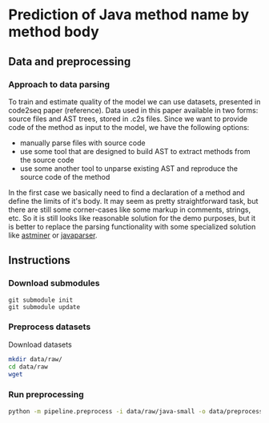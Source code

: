 # Prediction of Java method name by method body

## Data and preprocessing

### Approach to data parsing

To train and estimate quality of the model we can use datasets, presented in code2seq paper (reference).
Data used in this paper available in two forms: source files and AST trees, stored in .c2s files. Since we want to
provide code of the method as input to the model, we have the following options:
- manually parse files with source code 
- use some tool that are designed to build AST to extract methods from the source code
- use some another tool to unparse existing AST and reproduce the source code of the method

In the first case we basically need to find a declaration of a method and define the limits of it's body.
It may seem as pretty straightforward task, but there are still some corner-cases like some markup in comments, strings, etc.
So it is still looks like reasonable solution for the demo purposes, but it is better to replace the parsing 
functionality with some specialized solution like [astminer](https://github.com/JetBrains-Research/astminer) or 
[javaparser](https://github.com/javaparser/javaparser).

## Instructions

### Download submodules
```
git submodule init
git submodule update
```

### Preprocess datasets

Download datasets
```bash
mkdir data/raw/
cd data/raw
wget 
```

### Run preprocessing

```bash
python -m pipeline.preprocess -i data/raw/java-small -o data/preprocessed/java-small --splits test validation training```
```
